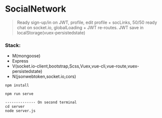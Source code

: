 # SocialNetwork 
  >Ready sign-up/in on JWT, profile, edit profile + socLinks, 50/50 ready chat on socket.io, globalLoading + JWT re-routes.
  JWT save in localStorage(vuex-persistedstate)
  >  
### Stack: ###
- M(mongoose)
- Express
- V(socket.io-client,bootstrap,Scss,Vuex,vue-cli,vue-route,vuex-persistedstate)
- N(jsonwebtoken,socket.io,cors)

```
npm install 

npm run serve

-------------- On second terminal
cd server
node server.js 

```
